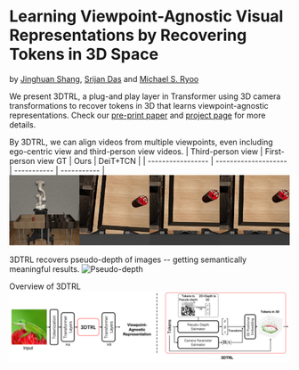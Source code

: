 # Learning Viewpoint-Agnostic Visual Representations by Recovering Tokens in 3D Space
by [Jinghuan Shang](https://www3.cs.stonybrook.edu/~jishang/), [Srijan Das](https://srijandas07.github.io/) and [Michael S. Ryoo](http://michaelryoo.com/)

We present 3DTRL, a plug-and play layer in Transformer using 3D camera transformations to recover tokens in 3D that learns viewpoint-agnostic representations.
Check our [pre-print paper]() and [project page](https://www3.cs.stonybrook.edu/~jishang/3dtrl/3dtrl.html) for more details.

By 3DTRL, we can align videos from multiple viewpoints, even including ego-centric view and third-person view videos.
| Third-person view	| First-person view GT |     Ours    |   DeiT+TCN  |
| ----------------- | -------------------- | ----------- | ----------- |
![Multi-view Video Alignment Results](3dtrl_can_mh.gif)

3DTRL recovers pseudo-depth of images -- getting semantically meaningful results.
![Pseudo-depth](pseudo_depth_demo2.gif)

Overview of 3DTRL
![3DTRL](overview_white.png)
